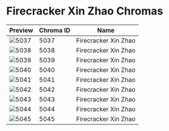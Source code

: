 # Firecracker Xin Zhao Chromas



| Preview | Chroma ID | Name |
|---------|-----------|------|
| ![5037](https://raw.communitydragon.org/latest/plugins/rcp-be-lol-game-data/global/default/v1/champion-chroma-images/5/5037.png) | 5037 | Firecracker Xin Zhao |
| ![5038](https://raw.communitydragon.org/latest/plugins/rcp-be-lol-game-data/global/default/v1/champion-chroma-images/5/5038.png) | 5038 | Firecracker Xin Zhao |
| ![5039](https://raw.communitydragon.org/latest/plugins/rcp-be-lol-game-data/global/default/v1/champion-chroma-images/5/5039.png) | 5039 | Firecracker Xin Zhao |
| ![5040](https://raw.communitydragon.org/latest/plugins/rcp-be-lol-game-data/global/default/v1/champion-chroma-images/5/5040.png) | 5040 | Firecracker Xin Zhao |
| ![5041](https://raw.communitydragon.org/latest/plugins/rcp-be-lol-game-data/global/default/v1/champion-chroma-images/5/5041.png) | 5041 | Firecracker Xin Zhao |
| ![5042](https://raw.communitydragon.org/latest/plugins/rcp-be-lol-game-data/global/default/v1/champion-chroma-images/5/5042.png) | 5042 | Firecracker Xin Zhao |
| ![5043](https://raw.communitydragon.org/latest/plugins/rcp-be-lol-game-data/global/default/v1/champion-chroma-images/5/5043.png) | 5043 | Firecracker Xin Zhao |
| ![5044](https://raw.communitydragon.org/latest/plugins/rcp-be-lol-game-data/global/default/v1/champion-chroma-images/5/5044.png) | 5044 | Firecracker Xin Zhao |
| ![5045](https://raw.communitydragon.org/latest/plugins/rcp-be-lol-game-data/global/default/v1/champion-chroma-images/5/5045.png) | 5045 | Firecracker Xin Zhao |